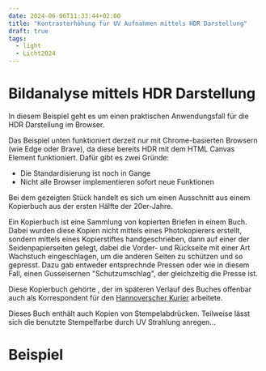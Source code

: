 ```yaml
---
date: 2024-06-06T11:33:44+02:00
title: "Kontrasterhöhung für UV Aufnahmen mittels HDR Darstellung"
draft: true
tags:
  - light
  - Licht2024
---
```


# Bildanalyse mittels HDR Darstellung

In diesem Beispiel geht es um einen praktischen Anwendungsfall für die HDR Darstellung im Browser.

Das Beispiel unten funktioniert derzeit nur mit Chrome-basierten Browsern (wie Edge oder Brave), da diese bereits HDR mit dem HTML Canvas Element funktioniert. Dafür gibt es zwei Gründe:
* Die Standardisierung ist noch in Gange
* Nicht alle Browser implementieren sofort neue Funktionen

Bei dem gezeigten Stück handelt es sich um einen Ausschnitt aus einem Kopierbuch aus der ersten Hälfte der 20er-Jahre.

Ein Kopierbuch ist eine Sammlung von kopierten Briefen in einem Buch. Dabei wurden diese Kopien nicht mittels eines Photokopierers erstellt, sondern mittels eines Kopierstiftes handgeschrieben, dann auf einer der Seidenpapierseiten gelegt, dabei die Vorder- und Rückseite mit einer Art Wachstuch eingeschlagen, um die anderen Seiten zu schützen und so gepresst. Dazu gab entweder entsprechnde Pressen oder wie in diesem Fall, einen Gusseisernen "Schutzumschlag", der gleichzeitig die Presse ist.

Diese Kopierbuch gehörte , der im späteren Verlauf des Buches offenbar auch als Korrespondent für den [Hannoverscher Kurier](https://de.wikipedia.org/wiki/Hannoverscher_Kurier) arbeitete.

Dieses Buch enthält auch Kopien von Stempelabdrücken. Teilweise lässt sich die benutzte Stempelfarbe durch UV Strahlung anregen...

# Beispiel
